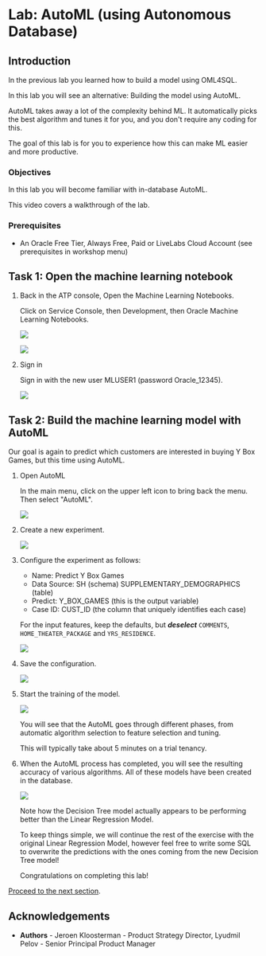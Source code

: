 # Lab: AutoML (using Autonomous Database)

## Introduction

In the previous lab you learned how to build a model using OML4SQL.

In this lab you will see an alternative: Building the model using AutoML.

AutoML takes away a lot of the complexity behind ML. It automatically picks the best algorithm and tunes it for you, and you don't require any coding for this.

The goal of this lab is for you to experience how this can make ML easier and more productive.

### Objectives

In this lab you will become familiar with in-database AutoML.

This video covers a walkthrough of the lab.

[](youtube:qvQF0u5Axi0)

### Prerequisites

* An Oracle Free Tier, Always Free, Paid or LiveLabs Cloud Account (see prerequisites in workshop menu)

## Task 1: Open the machine learning notebook

1. Back in the ATP console, Open the Machine Learning Notebooks.

   Click on Service Console, then Development, then Oracle Machine Learning Notebooks.

   ![](images/service-console.png)

   ![](images/open-notebook.png)

2. Sign in

   Sign in with the new user MLUSER1 (password Oracle_12345).

   ![](images/sign-in-mluser.png)

## Task 2: Build the machine learning model with AutoML

Our goal is again to predict which customers are interested in buying Y Box Games, but this time using AutoML.

1. Open AutoML

   In the main menu, click on the upper left icon to bring back the menu. Then select "AutoML".

   ![](images/open-automl.png)

2. Create a new experiment.

    ![](images/create-exp.png)

3. Configure the experiment as follows:

   - Name: Predict Y Box Games
   - Data Source: SH (schema) SUPPLEMENTARY\_DEMOGRAPHICS (table)
   - Predict: Y\_BOX\_GAMES (this is the output variable)
   - Case ID: CUST\_ID (the column that uniquely identifies each case)

   For the input features, keep the defaults, but **_deselect_** <code>COMMENTS</code>, <code>HOME_THEATER_PACKAGE</code> and <code>YRS_RESIDENCE</code>.

    ![](images/exp-settings.png)

4. Save the configuration.

    ![](images/exp-save.png)

5. Start the training of the model.

    ![](images/start-training.png)

   You will see that the AutoML goes through different phases, from automatic algorithm selection to feature selection and tuning.

   This will typically take about 5 minutes on a trial tenancy.

6. When the AutoML process has completed, you will see the resulting accuracy of various algorithms. All of these models have been created in the database.

    ![](images/result-automl.png)

   Note how the Decision Tree model actually appears to be performing better than the Linear Regression Model.

   To keep things simple, we will continue the rest of the exercise with the original Linear Regression Model, however feel free to write some SQL to overwrite the predictions with the ones coming from the new Decision Tree model!

   Congratulations on completing this lab!

[Proceed to the next section](#next).

## Acknowledgements
* **Authors** - Jeroen Kloosterman - Product Strategy Director, Lyudmil Pelov - Senior Principal Product Manager
